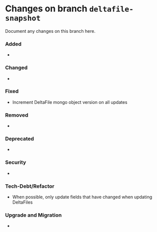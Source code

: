 # Changes on branch `deltafile-snapshot`
Document any changes on this branch here.
### Added
- 

### Changed
- 

### Fixed
- Increment DeltaFile mongo object version on all updates 

### Removed
- 

### Deprecated
- 

### Security
- 

### Tech-Debt/Refactor
- When possible, only update fields that have changed when updating DeltaFiles

### Upgrade and Migration
- 
